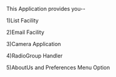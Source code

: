 This Application provides you--

1)List Facility

2)Email Facility

3)Camera Application

4)RadioGroup Handler

5)AboutUs and Preferences Menu Option